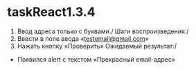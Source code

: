 # taskReact1.3.4
1. Ввод адреса только с буквами./
Шаги воспроизведения:/
  1. Ввести в поле ввода «testemail@gmail.com»
  2. Нажать кнопку «Проверить»
Ожидаемый результат:/
- Появился alert с текстом «Прекрасный email-адрес»
